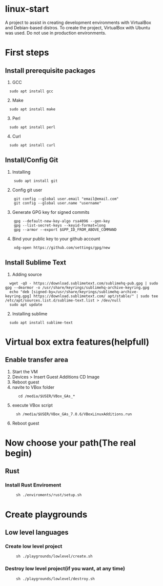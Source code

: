 # linux-start
A project to assist in creating development environments with VirtualBox and Debian-based distros. To create the project, VirtualBox with Ubuntu was used. Do not use in production environments.

# First steps
## Install prerequisite packages
  1. GCC 
```
  sudo apt install gcc
```
  2. Make
```
  sudo apt install make
```
  3. Perl
```
  sudo apt install perl
```
  4. Curl
```
  sudo apt install curl
```

## Install/Config Git
  1. Installing 
```
    sudo apt install git
```
  2. Config git user 
```
    git config --global user.email "email@email.com"
    git config --global user.name "username"
```
  3. Generate GPG key for signed commits
```
    gpg --default-new-key-algo rsa4096 --gen-key
    gpg --list-secret-keys --keyid-format=long
    gpg --armor --export $GPP_ID_FROM_ABOVE_COMMAND
```
  4. Bind your public key to your github account
```
    xdg-open https://github.com/settings/gpg/new
```

## Install Sublime Text
  1. Adding source 
```
  wget -qO - https://download.sublimetext.com/sublimehq-pub.gpg | sudo gpg --dearmor -o /usr/share/keyrings/sublimehq-archive-keyring.gpg
  echo "deb [signed-by=/usr/share/keyrings/sublimehq-archive-keyring.gpg] https://download.sublimetext.com/ apt/stable/" | sudo tee /etc/apt/sources.list.d/sublime-text.list > /dev/null
  sudo apt update
```
  2. Installing sublime
```
  sudo apt install sublime-text
```


# Virtual box extra features(helpfull)
## Enable transfer area
  1. Start the VM
  2. Devices > Insert Guest Additions CD Image
  3. Reboot guest
  4. navite to VBox folder
```
      cd /media/$USER/VBox_GAs_*
```
  5. execute VBox script
```
     sh /media/$USER/VBox_GAs_7.0.6/VBoxLinuxAdditions.run
```
  6. Reboot guest


# Now choose your path(The real begin)
## Rust
### Install Rust Enviroment
```
     sh ./enviroments/rust/setup.sh
```


# Create playgrounds
## Low level languages
### Create low level project
```
     sh ./playgrounds/lowlevel/create.sh
```
### Destroy low level project(if you want, at any time)
```
     sh ./playgrounds/lowlevel/destroy.sh
```